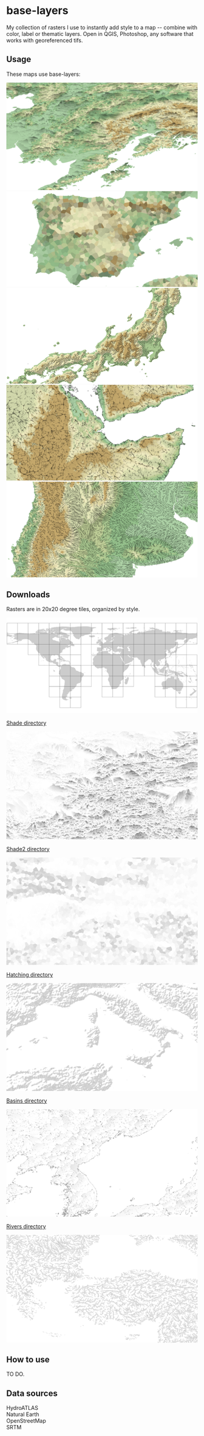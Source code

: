 # base-layers

My collection of rasters I use to instantly add style to a map -- combine with color, label or thematic layers. Open in QGIS, Photoshop, any software that works with georeferenced tifs.

## Usage

These maps use base-layers:  

<img src="img/example_shade.png"/>
<img src="img/example_shade2.png"/>
<img src="img/example_hatching.png"/>
<img src="img/example_basins.png"/>
<img src="img/example_rivers.png"/>

## Downloads

Rasters are in 20x20 degree tiles, organized by style.

<img src="img/grid_20_20.png"/>

[Shade directory](https://github.com/geographyclub/base-layers/tree/main/shade)

<img src="img/shade_xmin_60_xmax_80_ymin_30_ymax_50.png"/>

[Shade2 directory](https://github.com/geographyclub/base-layers/tree/main/shade2)

<img src="img/shade2_xmin_80_xmax_100_ymin_30_ymax_50.png"/>

[Hatching directory](https://github.com/geographyclub/base-layers/tree/main/hatching)

<img src="img/hatching_xmin_0_xmax_20_ymin_30_ymax_50.png"/>

[Basins directory](https://github.com/geographyclub/base-layers/tree/main/basins)

<img src="img/basins_xmin_120_xmax_140_ymin_30_ymax_50.png"/>

[Rivers directory](https://github.com/geographyclub/base-layers/tree/main/rivers)

<img src="img/rivers_xmin_20_xmax_40_ymin_30_ymax_50.png"/>

## How to use

TO DO.

## Data sources

HydroATLAS  
Natural Earth  
OpenStreetMap  
SRTM  
